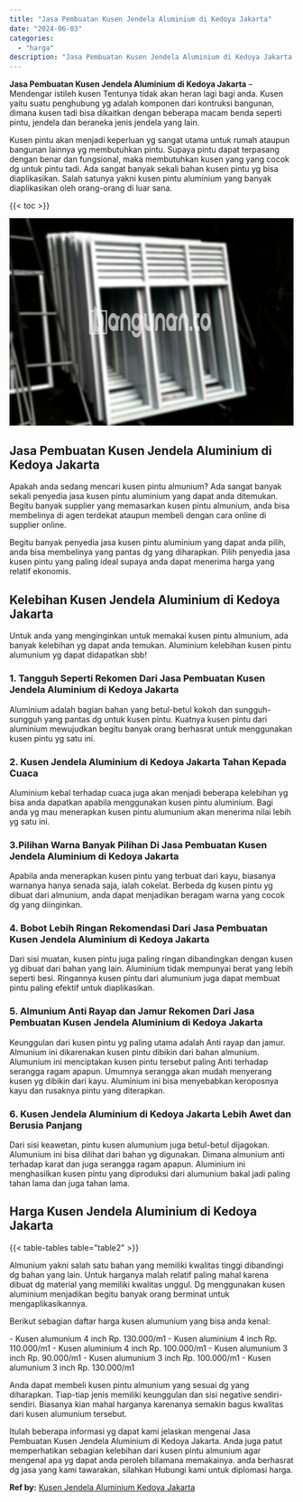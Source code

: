 ```yaml
---
title: "Jasa Pembuatan Kusen Jendela Aluminium di Kedoya Jakarta"
date: "2024-06-03"
categories: 
  - "harga"
description: "Jasa Pembuatan Kusen Jendela Aluminium di Kedoya Jakarta. Itulah beberapa informasi yg dapat kami jelaskan mengenai Jasa Pembuatan Kusen Jendela Aluminium di..."
---
```


**Jasa Pembuatan Kusen Jendela Aluminium di Kedoya Jakarta** – Mendengar istileh kusen Tentunya tidak akan heran lagi bagi anda. Kusen yaitu suatu penghubung yg adalah komponen dari kontruksi bangunan, dimana kusen tadi bisa dikaitkan dengan beberapa macam benda seperti pintu, jendela dan beraneka jenis jendela yang lain.

Kusen pintu akan menjadi keperluan yg sangat utama untuk rumah ataupun bangunan lainnya yg membutuhkan pintu. Supaya pintu dapat terpasang dengan benar dan fungsional, maka membutuhkan kusen yang yang cocok dg untuk pintu tadi. Ada sangat banyak sekali bahan kusen pintu yg bisa diaplikasikan. Salah satunya yakni kusen pintu aluminium yang banyak diaplikasikan oleh orang-orang di luar sana.

{{< toc >}}

![Jasa Pembuatan Kusen Jendela Aluminium di Kedoya Jakarta](/images/harga-kusen-jendela-alumunium-08.png)

## Jasa Pembuatan Kusen Jendela Aluminium di Kedoya Jakarta

Apakah anda sedang mencari kusen pintu almunium? Ada sangat banyak sekali penyedia jasa kusen pintu aluminium yang dapat anda ditemukan. Begitu banyak supplier yang memasarkan kusen pintu almunium, anda bisa membelinya di agen terdekat ataupun membeli dengan cara online di supplier online.

Begitu banyak penyedia jasa kusen pintu aluminium yang dapat anda pilih, anda bisa membelinya yang pantas dg yang diharapkan. Pilih penyedia jasa kusen pintu yang paling ideal supaya anda dapat menerima harga yang relatif ekonomis.

## Kelebihan Kusen Jendela Aluminium di Kedoya Jakarta

Untuk anda yang menginginkan untuk memakai kusen pintu almunium, ada banyak kelebihan yg dapat anda temukan. Aluminium kelebihan kusen pintu alumunium yg dapat didapatkan sbb!

### 1\. Tangguh Seperti Rekomen Dari Jasa Pembuatan Kusen Jendela Aluminium di Kedoya Jakarta

Aluminium adalah bagian bahan yang betul-betul kokoh dan sungguh-sungguh yang pantas dg untuk kusen pintu. Kuatnya kusen pintu dari aluminium mewujudkan begitu banyak orang berhasrat untuk menggunakan kusen pintu yg satu ini.

### 2\. Kusen Jendela Aluminium di Kedoya Jakarta Tahan Kepada Cuaca

Aluminium kebal terhadap cuaca juga akan menjadi beberapa kelebihan yg bisa anda dapatkan apabila menggunakan kusen pintu aluminium. Bagi anda yg mau menerapkan kusen pintu alumunium akan menerima nilai lebih yg satu ini.

### 3.Pilihan Warna Banyak Pilihan Di Jasa Pembuatan Kusen Jendela Aluminium di Kedoya Jakarta

Apabila anda menerapkan kusen pintu yang terbuat dari kayu, biasanya warnanya hanya senada saja, ialah cokelat. Berbeda dg kusen pintu yg dibuat dari almunium, anda dapat menjadikan beragam warna yang cocok dg yang diinginkan.

### 4\. Bobot Lebih Ringan Rekomendasi Dari Jasa Pembuatan Kusen Jendela Aluminium di Kedoya Jakarta

Dari sisi muatan, kusen pintu juga paling ringan dibandingkan dengan kusen yg dibuat dari bahan yang lain. Aluminium tidak mempunyai berat yang lebih seperti besi. Ringannya kusen pintu dari alumunium juga dapat membuat pintu paling efektif untuk diaplikasikan.

### 5\. Almunium Anti Rayap dan Jamur Rekomen Dari Jasa Pembuatan Kusen Jendela Aluminium di Kedoya Jakarta

Keunggulan dari kusen pintu yg paling utama adalah Anti rayap dan jamur. Almunium ini dikarenakan kusen pintu dibikin dari bahan almunium. Alumunium ini menciptakan kusen pintu tersebut paling Anti terhadap serangga ragam apapun. Umumnya serangga akan mudah menyerang kusen yg dibikin dari kayu. Aluminium ini bisa menyebabkan keroposnya kayu dan rusaknya pintu yang diterapkan.

### 6\. Kusen Jendela Aluminium di Kedoya Jakarta Lebih Awet dan Berusia Panjang

Dari sisi keawetan, pintu kusen alumunium juga betul-betul dijagokan. Alumunium ini bisa dilihat dari bahan yg digunakan. Dimana almunium anti terhadap karat dan juga serangga ragam apapun. Aluminium ini menghasilkan kusen pintu yang diproduksi dari alumunium bakal jadi paling tahan lama dan juga tahan lama.

## Harga Kusen Jendela Aluminium di Kedoya Jakarta

{{< table-tables table="table2" >}}

Almunium yakni salah satu bahan yang memiliki kwalitas tinggi dibandingi dg bahan yang lain. Untuk harganya malah relatif paling mahal karena dibuat dg material yang memiliki kwalitas unggul. Dg menggunakan kusen aluminium menjadikan begitu banyak orang berminat untuk mengaplikasikannya.

Berikut sebagian daftar harga kusen alumunium yang bisa anda kenal:

\- Kusen alumunium 4 inch Rp. 130.000/m1 - Kusen aluminium 4 inch Rp. 110.000/m1 - Kusen aluminium 4 inch Rp. 100.000/m1 - Kusen alumunium 3 inch Rp. 90.000/m1 - Kusen alumunium 3 inch Rp. 100.000/m1 - Kusen alumunium 3 inch Rp. 130.000/m1

Anda dapat membeli kusen pintu almunium yang sesuai dg yang diharapkan. Tiap-tiap jenis memiliki keunggulan dan sisi negative sendiri-sendiri. Biasanya kian mahal harganya karenanya semakin bagus kwalitas dari kusen alumunium tersebut.

Itulah beberapa informasi yg dapat kami jelaskan mengenai Jasa Pembuatan Kusen Jendela Aluminium di Kedoya Jakarta. Anda juga patut memperhatikan sebagian kelebihan dari kusen pintu almunium agar mengenal apa yg dapat anda peroleh bilamana memakainya. anda berhasrat dg jasa yang kami tawarakan, silahkan Hubungi kami untuk diplomasi harga.

**Ref by:** [Kusen Jendela Aluminium Kedoya Jakarta](https://id.wikipedia.org/wiki/Kusen)
